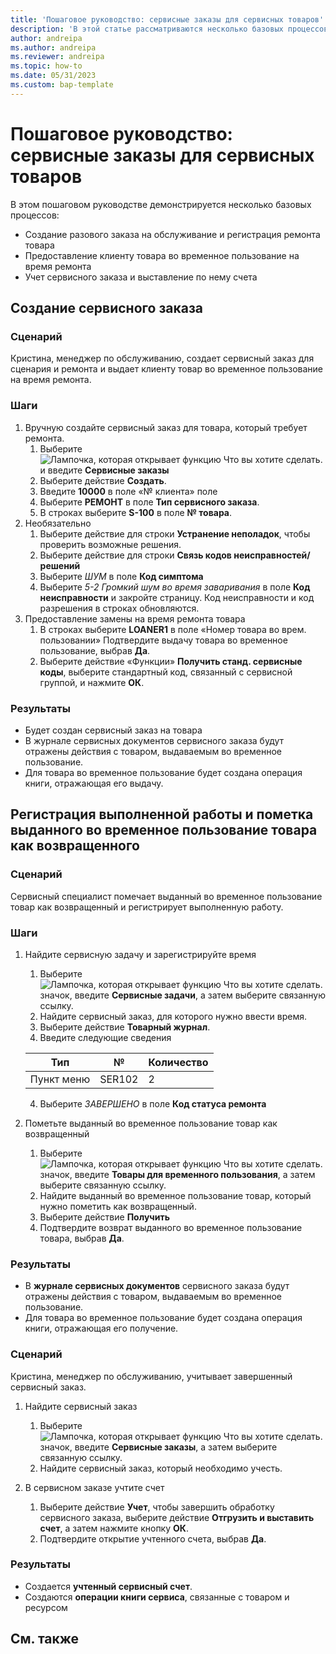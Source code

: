 ```yaml
---
title: 'Пошаговое руководство: сервисные заказы для сервисных товаров'
description: 'В этой статье рассматриваются несколько базовых процессов, в которых фигурируют сервисные заказы и товары.'
author: andreipa
ms.author: andreipa
ms.reviewer: andreipa
ms.topic: how-to
ms.date: 05/31/2023
ms.custom: bap-template
---
```


# Пошаговое руководство: сервисные заказы для сервисных товаров

В этом пошаговом руководстве демонстрируется несколько базовых процессов:

- Создание разового заказа на обслуживание и регистрация ремонта товара
- Предоставление клиенту товара во временное пользование на время ремонта
- Учет сервисного заказа и выставление по нему счета
    
## Создание сервисного заказа

### Сценарий  

Кристина, менеджер по обслуживанию, создает сервисный заказ для сценария и ремонта и выдает клиенту товар во временное пользование на время ремонта.

### Шаги

1. Вручную создайте сервисный заказ для товара, который требует ремонта.
   1. Выберите ![Лампочка, которая открывает функцию Что вы хотите сделать.](../../media/ui-search/search_small.png "Что вы хотите сделать") и введите **Сервисные заказы**
   2. Выберите действие **Создать**.
   3. Введите **10000** в поле «№ клиента» поле
   4. Выберите **РЕМОНТ** в поле **Тип сервисного заказа**.
   5. В строках выберите **S-100** в поле **№ товара**.
2. Необязательно
   1. Выберите действие для строки **Устранение неполадок**, чтобы проверить возможные решения.
   2. Выберите действие для строки **Связь кодов неисправностей/решений**
   3. Выберите *ШУМ* в поле **Код симптома**
   4. Выберите *5-2 Громкий шум во время заваривания* в поле **Код неисправности** и закройте страницу. Код неисправности и код разрешения в строках обновляются.
3. Предоставление замены на время ремонта товара
   1. В строках выберите **LOANER1** в поле «Номер товара во врем. пользовании» Подтвердите выдачу товара во временное пользование, выбрав **Да**. 
   2. Выберите действие «Функции» **Получить станд. сервисные коды**, выберите стандартный код, связанный с сервисной группой, и нажмите **ОК**.
   
### Результаты

- Будет создан сервисный заказ на товара
- В журнале сервисных документов сервисного заказа будут отражены действия с товаром, выдаваемым во временное пользование.
- Для товара во временное пользование будет создана операция книги, отражающая его выдачу.
   

## Регистрация выполненной работы и пометка выданного во временное пользование товара как возвращенного

### Сценарий  

Сервисный специалист помечает выданный во временное пользование товар как возвращенный и регистрирует выполненную работу.

### Шаги

1. Найдите сервисную задачу и зарегистрируйте время 
   1. Выберите ![Лампочка, которая открывает функцию Что вы хотите сделать.](../../media/ui-search/search_small.png "Что вы хотите сделать") значок, введите **Сервисные задачи**, а затем выберите связанную ссылку.
   2. Найдите сервисный заказ, для которого нужно ввести время.
   3. Выберите действие **Товарный журнал**.
   4. Введите следующие сведения

    |Тип|№|Количество|
    |----|---|--------|  
    |Пункт меню|SER102|2|

   4. Выберите *ЗАВЕРШЕНО* в поле **Код статуса ремонта**
    
2. Пометьте выданный во временное пользование товар как возвращенный
   1. Выберите ![Лампочка, которая открывает функцию Что вы хотите сделать.](../../media/ui-search/search_small.png "Что вы хотите сделать") значок, введите **Товары для временного пользования**, а затем выберите связанную ссылку.
   2. Найдите выданный во временное пользование товар, который нужно пометить как возвращенный.
   3. Выберите действие **Получить** 
   4. Подтвердите возврат выданного во временное пользование товара, выбрав **Да**.
      
### Результаты

- В **журнале сервисных документов** сервисного заказа будут отражены действия с товаром, выдаваемым во временное пользование.
- Для товара во временное пользование будет создана операция книги, отражающая его получение.


### Сценарий  

Кристина, менеджер по обслуживанию, учитывает завершенный сервисный заказ.

1. Найдите сервисный заказ 
   1. Выберите ![Лампочка, которая открывает функцию Что вы хотите сделать.](../../media/ui-search/search_small.png "Что вы хотите сделать") значок, введите **Сервисные заказы**, а затем выберите связанную ссылку.
   2. Найдите сервисный заказ, который необходимо учесть.

2. В сервисном заказе учтите счет
   1. Выберите действие **Учет**, чтобы завершить обработку сервисного заказа, выберите действие **Отгрузить и выставить счет**, а затем нажмите кнопку **ОК**.
   2. Подтвердите открытие учтенного счета, выбрав **Да**. 
### Результаты

- Создается **учтенный сервисный счет**.
- Создаются **операции книги сервиса**, связанные с товаром и ресурсом

## См. также
